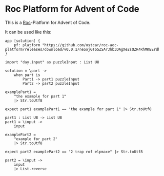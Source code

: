 # Roc Platform for Advent of Code

This is a [Roc](https://www.roc-lang.org/)-Platform for Advent of Code.

It can be used like this:

```roc
app [solution] {
    pf: platform "https://github.com/ostcar/roc-aoc-platform/releases/download/v0.0.1/neSojGToSZSAr3hb3DAgXe2sQZR4RhMKEErdh1PJVi4.tar.br",
}

import "day.input" as puzzleInput : List U8

solution = \part ->
    when part is
        Part1 -> part1 puzzleInput
        Part2 -> part2 puzzleInput

examplePart1 =
    "the example for part 1"
    |> Str.toUtf8

expect part1 examplePart1 == "the example for part 1" |> Str.toUtf8

part1 : List U8 -> List U8
part1 = \input ->
    input

examplePart2 =
    "example for part 2"
    |> Str.toUtf8

expect part2 examplePart2 == "2 trap rof elpmaxe" |> Str.toUtf8

part2 = \input ->
    input
    |> List.reverse
```

